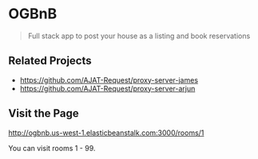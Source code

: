 #  OGBnB

> Full stack app to post your house as a listing and book reservations

## Related Projects

  - https://github.com/AJAT-Request/proxy-server-james
  - https://github.com/AJAT-Request/proxy-server-arjun

## Visit the Page

http://ogbnb.us-west-1.elasticbeanstalk.com:3000/rooms/1 

You can visit rooms 1 - 99.
